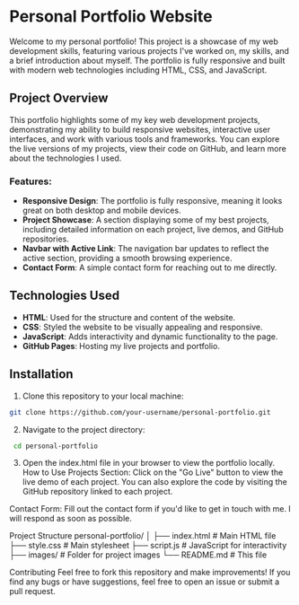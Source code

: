 # Personal Portfolio Website

Welcome to my personal portfolio! This project is a showcase of my web development skills, featuring various projects I've worked on, my skills, and a brief introduction about myself. The portfolio is fully responsive and built with modern web technologies including HTML, CSS, and JavaScript.

## Project Overview

This portfolio highlights some of my key web development projects, demonstrating my ability to build responsive websites, interactive user interfaces, and work with various tools and frameworks. You can explore the live versions of my projects, view their code on GitHub, and learn more about the technologies I used.

### Features:
- **Responsive Design**: The portfolio is fully responsive, meaning it looks great on both desktop and mobile devices.
- **Project Showcase**: A section displaying some of my best projects, including detailed information on each project, live demos, and GitHub repositories.
- **Navbar with Active Link**: The navigation bar updates to reflect the active section, providing a smooth browsing experience.
- **Contact Form**: A simple contact form for reaching out to me directly.

## Technologies Used

- **HTML**: Used for the structure and content of the website.
- **CSS**: Styled the website to be visually appealing and responsive.
- **JavaScript**: Adds interactivity and dynamic functionality to the page.
- **GitHub Pages**: Hosting my live projects and portfolio.

## Installation

1. Clone this repository to your local machine:

```bash
git clone https://github.com/your-username/personal-portfolio.git
```
2. Navigate to the project directory:
  ```bash
   cd personal-portfolio
```
3. Open the index.html file in your browser to view the portfolio locally.
How to Use
Projects Section: Click on the "Go Live" button to view the live demo of each project. You can also explore the code by visiting the GitHub repository linked to each project.

Contact Form: Fill out the contact form if you'd like to get in touch with me. I will respond as soon as possible.

Project Structure
personal-portfolio/
│
├── index.html        # Main HTML file
├── style.css         # Main stylesheet
├── script.js         # JavaScript for interactivity
├── images/           # Folder for project images
└── README.md         # This file

Contributing
Feel free to fork this repository and make improvements! If you find any bugs or have suggestions, feel free to open an issue or submit a pull request.
